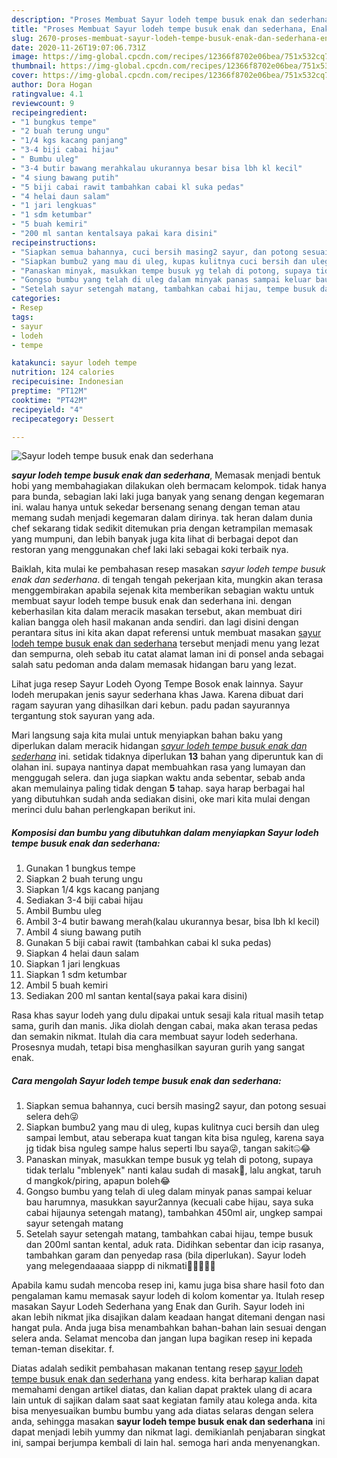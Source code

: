 ```yaml
---
description: "Proses Membuat Sayur lodeh tempe busuk enak dan sederhana, Enak Banget"
title: "Proses Membuat Sayur lodeh tempe busuk enak dan sederhana, Enak Banget"
slug: 2670-proses-membuat-sayur-lodeh-tempe-busuk-enak-dan-sederhana-enak-banget
date: 2020-11-26T19:07:06.731Z
image: https://img-global.cpcdn.com/recipes/12366f8702e06bea/751x532cq70/sayur-lodeh-tempe-busuk-enak-dan-sederhana-foto-resep-utama.jpg
thumbnail: https://img-global.cpcdn.com/recipes/12366f8702e06bea/751x532cq70/sayur-lodeh-tempe-busuk-enak-dan-sederhana-foto-resep-utama.jpg
cover: https://img-global.cpcdn.com/recipes/12366f8702e06bea/751x532cq70/sayur-lodeh-tempe-busuk-enak-dan-sederhana-foto-resep-utama.jpg
author: Dora Hogan
ratingvalue: 4.1
reviewcount: 9
recipeingredient:
- "1 bungkus tempe"
- "2 buah terung ungu"
- "1/4 kgs kacang panjang"
- "3-4 biji cabai hijau"
- " Bumbu uleg"
- "3-4 butir bawang merahkalau ukurannya besar bisa lbh kl kecil"
- "4 siung bawang putih"
- "5 biji cabai rawit tambahkan cabai kl suka pedas"
- "4 helai daun salam"
- "1 jari lengkuas"
- "1 sdm ketumbar"
- "5 buah kemiri"
- "200 ml santan kentalsaya pakai kara disini"
recipeinstructions:
- "Siapkan semua bahannya, cuci bersih masing2 sayur, dan potong sesuai selera deh😜"
- "Siapkan bumbu2 yang mau di uleg, kupas kulitnya cuci bersih dan uleg sampai lembut, atau seberapa kuat tangan kita bisa nguleg, karena saya jg tidak bisa nguleg sampe halus seperti Ibu saya😜, tangan sakit🤐😂"
- "Panaskan minyak, masukkan tempe busuk yg telah di potong, supaya tidak terlalu &#34;mblenyek&#34; nanti kalau sudah di masak🤗, lalu angkat, taruh d mangkok/piring, apapun boleh😂"
- "Gongso bumbu yang telah di uleg dalam minyak panas sampai keluar bau harumnya, masukkan sayur2annya (kecuali cabe hijau, saya suka cabai hijaunya setengah matang), tambahkan 450ml air, ungkep sampai sayur setengah matang"
- "Setelah sayur setengah matang, tambahkan cabai hijau, tempe busuk dan 200ml santan kental, aduk rata. Didihkan sebentar dan icip rasanya, tambahkan garam dan penyedap rasa (bila diperlukan). Sayur lodeh yang melegendaaaaa siappp di nikmati🤗🤗😜😜😜"
categories:
- Resep
tags:
- sayur
- lodeh
- tempe

katakunci: sayur lodeh tempe 
nutrition: 124 calories
recipecuisine: Indonesian
preptime: "PT12M"
cooktime: "PT42M"
recipeyield: "4"
recipecategory: Dessert

---
```



![Sayur lodeh tempe busuk enak dan sederhana](https://img-global.cpcdn.com/recipes/12366f8702e06bea/751x532cq70/sayur-lodeh-tempe-busuk-enak-dan-sederhana-foto-resep-utama.jpg)

<b><i>sayur lodeh tempe busuk enak dan sederhana</i></b>, Memasak menjadi bentuk hobi yang membahagiakan dilakukan oleh bermacam kelompok. tidak hanya para bunda, sebagian laki laki juga banyak yang senang dengan kegemaran ini. walau hanya untuk sekedar bersenang senang dengan teman atau memang sudah menjadi kegemaran dalam dirinya. tak heran dalam dunia chef sekarang tidak sedikit ditemukan pria dengan ketrampilan memasak yang mumpuni, dan lebih banyak juga kita lihat di berbagai depot dan restoran yang menggunakan chef laki laki sebagai koki terbaik nya.

Baiklah, kita mulai ke pembahasan resep masakan <i>sayur lodeh tempe busuk enak dan sederhana</i>. di tengah tengah pekerjaan kita, mungkin akan terasa menggembirakan apabila sejenak kita memberikan sebagian waktu untuk membuat sayur lodeh tempe busuk enak dan sederhana ini. dengan keberhasilan kita dalam meracik masakan tersebut, akan membuat diri kalian bangga oleh hasil makanan anda sendiri. dan lagi disini dengan perantara situs ini kita akan dapat referensi untuk membuat masakan <u>sayur lodeh tempe busuk enak dan sederhana</u> tersebut menjadi menu yang lezat dan sempurna, oleh sebab itu catat alamat laman ini di ponsel anda sebagai salah satu pedoman anda dalam memasak hidangan baru yang lezat.

Lihat juga resep Sayur Lodeh Oyong Tempe Bosok enak lainnya. Sayur lodeh merupakan jenis sayur sederhana khas Jawa. Karena dibuat dari ragam sayuran yang dihasilkan dari kebun. padu padan sayurannya tergantung stok sayuran yang ada.


Mari langsung saja kita mulai untuk menyiapkan bahan baku yang diperlukan dalam meracik hidangan <u><i>sayur lodeh tempe busuk enak dan sederhana</i></u> ini. setidak tidaknya diperlukan <b>13</b> bahan yang diperuntuk kan di olahan ini. supaya nantinya dapat membuahkan rasa yang lumayan dan menggugah selera. dan juga siapkan waktu anda sebentar, sebab anda akan memulainya paling tidak dengan <b>5</b> tahap. saya harap berbagai hal yang dibutuhkan sudah anda sediakan disini, oke mari kita mulai dengan merinci dulu bahan perlengkapan berikut ini.

<!--inarticleads1-->

##### Komposisi dan bumbu yang dibutuhkan dalam menyiapkan Sayur lodeh tempe busuk enak dan sederhana:

1. Gunakan 1 bungkus tempe
1. Siapkan 2 buah terung ungu
1. Siapkan 1/4 kgs kacang panjang
1. Sediakan 3-4 biji cabai hijau
1. Ambil  Bumbu uleg
1. Ambil 3-4 butir bawang merah(kalau ukurannya besar, bisa lbh kl kecil)
1. Ambil 4 siung bawang putih
1. Gunakan 5 biji cabai rawit (tambahkan cabai kl suka pedas)
1. Siapkan 4 helai daun salam
1. Siapkan 1 jari lengkuas
1. Siapkan 1 sdm ketumbar
1. Ambil 5 buah kemiri
1. Sediakan 200 ml santan kental(saya pakai kara disini)


Rasa khas sayur lodeh yang dulu dipakai untuk sesaji kala ritual masih tetap sama, gurih dan manis. Jika diolah dengan cabai, maka akan terasa pedas dan semakin nikmat. Itulah dia cara membuat sayur lodeh sederhana. Prosesnya mudah, tetapi bisa menghasilkan sayuran gurih yang sangat enak. 

<!--inarticleads2-->

##### Cara mengolah Sayur lodeh tempe busuk enak dan sederhana:

1. Siapkan semua bahannya, cuci bersih masing2 sayur, dan potong sesuai selera deh😜
1. Siapkan bumbu2 yang mau di uleg, kupas kulitnya cuci bersih dan uleg sampai lembut, atau seberapa kuat tangan kita bisa nguleg, karena saya jg tidak bisa nguleg sampe halus seperti Ibu saya😜, tangan sakit🤐😂
1. Panaskan minyak, masukkan tempe busuk yg telah di potong, supaya tidak terlalu &#34;mblenyek&#34; nanti kalau sudah di masak🤗, lalu angkat, taruh d mangkok/piring, apapun boleh😂
1. Gongso bumbu yang telah di uleg dalam minyak panas sampai keluar bau harumnya, masukkan sayur2annya (kecuali cabe hijau, saya suka cabai hijaunya setengah matang), tambahkan 450ml air, ungkep sampai sayur setengah matang
1. Setelah sayur setengah matang, tambahkan cabai hijau, tempe busuk dan 200ml santan kental, aduk rata. Didihkan sebentar dan icip rasanya, tambahkan garam dan penyedap rasa (bila diperlukan). Sayur lodeh yang melegendaaaaa siappp di nikmati🤗🤗😜😜😜


Apabila kamu sudah mencoba resep ini, kamu juga bisa share hasil foto dan pengalaman kamu memasak sayur lodeh di kolom komentar ya. Itulah resep masakan Sayur Lodeh Sederhana yang Enak dan Gurih. Sayur lodeh ini akan lebih nikmat jika disajikan dalam keadaan hangat ditemani dengan nasi hangat pula. Anda juga bisa menambahkan bahan-bahan lain sesuai dengan selera anda. Selamat mencoba dan jangan lupa bagikan resep ini kepada teman-teman disekitar. f. 

Diatas adalah sedikit pembahasan makanan tentang resep <u>sayur lodeh tempe busuk enak dan sederhana</u> yang endess. kita berharap kalian dapat memahami dengan artikel diatas, dan kalian dapat praktek ulang di acara lain untuk di sajikan dalam saat saat kegiatan family atau kolega anda. kita bisa menyesuaikan bumbu bumbu yang ada diatas selaras dengan selera anda, sehingga masakan <b>sayur lodeh tempe busuk enak dan sederhana</b> ini dapat menjadi lebih yummy dan nikmat lagi. demikianlah penjabaran singkat ini, sampai berjumpa kembali di lain hal. semoga hari anda menyenangkan.
